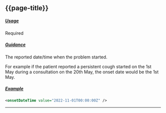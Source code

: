 ## {{page-title}}

<h5><ins>Usage</ins></h5>

<span class="mro-circle required" title="Required"></span> Required

<h5><ins>Guidance</ins></h5>

The reported date/time when the problem started.

For example if the patient reported a persistent cough started on the 1st May during a consultation on the 20th May, the onset date would be the 1st May.

<h5><ins>Example</ins></h5>

```xml
<onsetDateTime value="2022-11-01T00:00:00Z" />
```

---

